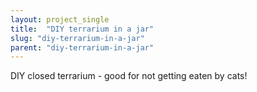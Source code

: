 ```yaml
---
layout: project_single
title:  "DIY terrarium in a jar"
slug: "diy-terrarium-in-a-jar"
parent: "diy-terrarium-in-a-jar"
---
```

DIY closed terrarium - good for not getting eaten by cats!